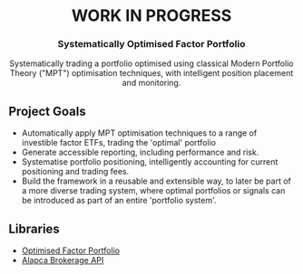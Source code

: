  <h1 align="center">WORK IN PROGRESS</h3>
 
 
 <h3 align="center">Systematically Optimised Factor Portfolio</h3>

  <p align="center">
    Systematically trading a portfolio optimised using classical Modern Portfolio Theory ("MPT") optimisation techniques, with intelligent position placement and monitoring.
  </p>


<!-- ABOUT THE PROJECT -->
## Project Goals
* Automatically apply MPT optimisation techniques to a range of investible factor ETFs, trading the 'optimal' portfolio
* Generate accessible reporting, including performance and risk.
* Systematise portfolio positioning, intelligently accounting for current positioning and trading fees. 
* Build the framework in a reusable and extensible way, to later be part of a more diverse trading system, where optimal portfolios or signals can be introduced as part
of an entire 'portfolio system'.

## Libraries
* [Optimised Factor Portfolio](https://github.com/1smay3/meanvar_factor_etf)
* [Alapca Brokerage API](https://alpaca.markets/docs/api-documentation/)


